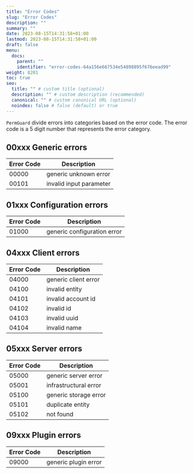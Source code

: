 ```yaml
---
title: "Error Codes"
slug: "Error Codes"
description: ""
summary: ""
date: 2023-08-15T14:31:58+01:00
lastmod: 2023-08-15T14:31:58+01:00
draft: false
menu:
  docs:
    parent: ""
    identifier: "error-codes-64a156e667534e54898895f676eead99"
weight: 8201
toc: true
seo:
  title: "" # custom title (optional)
  description: "" # custom description (recommended)
  canonical: "" # custom canonical URL (optional)
  noindex: false # false (default) or true
---
```


`PermGuard` divide errors into categories based on the error code. The error code is a 5 digit number that represents the error category.

## 00xxx Generic errors

| Error Code | Description                       |
|------------|-----------------------------------|
| 00000      | generic unknown error             |
| 00101      | invalid input parameter           |

## 01xxx Configuration errors

| Error Code | Description                       |
|------------|-----------------------------------|
| 01000      | generic configuration error       |

## 04xxx Client errors

| Error Code | Description                       |
|------------|-----------------------------------|
| 04000      | generic client error              |
| 04100      | invalid entity                    |
| 04101      | invalid account id                |
| 04102      | invalid id                        |
| 04103      | invalid uuid                      |
| 04104      | invalid name                      |

## 05xxx Server errors

| Error Code | Description                       |
|------------|-----------------------------------|
| 05000      | generic server error              |
| 05001      | infrastructural error             |
| 05100      | generic storage error             |
| 05101      | duplicate entity                  |
| 05102      | not found                         |

## 09xxx Plugin errors

| Error Code | Description                       |
|------------|-----------------------------------|
| 09000      | generic plugin error              |
